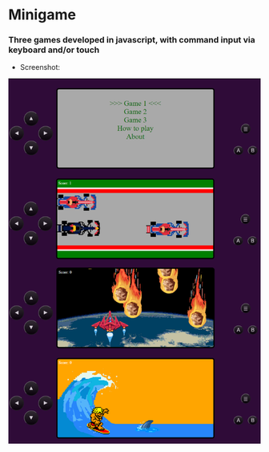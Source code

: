 # Minigame
### Three games developed in javascript, with command input via keyboard and/or touch
- Screenshot:
<img src="./assets/screenshots/img.png">